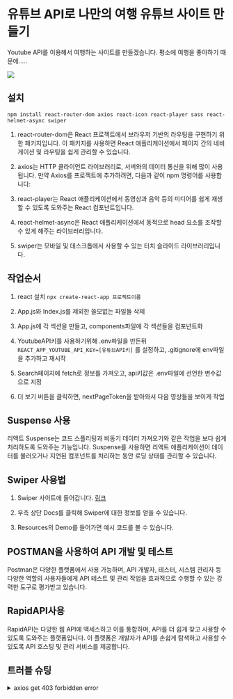 # 유튜브 API로 나만의 여행 유튜브 사이트 만들기
Youtube API를 이용해서 여행하는 사이트를 만들겠습니다.
평소에 여행을 좋아하기 때문에.....

<img src="https://rlanrid.github.io/youtube-project2023/src/assets/img/cover.PNG">


## 설치
`npm install react-router-dom axios react-icon react-player sass react-helmet-async swiper`

1. react-router-dom은 React 프로젝트에서 브라우저 기반의 라우팅을 구현하기 위한 패키지입니다. 이 패키지를 사용하면 React 애플리케이션에서 페이지 간의 네비게이션 및 라우팅을 쉽게 관리할 수 있습니다.

2. axios는 HTTP 클라이언트 라이브러리로, 서버와의 데이터 통신을 위해 많이 사용됩니다. 만약 Axios를 프로젝트에 추가하려면, 다음과 같이 npm 명령어를 사용합니다:

3. react-player는 React 애플리케이션에서 동영상과 음악 등의 미디어를 쉽게 재생할 수 있도록 도와주는 React 컴포넌트입니다. 

4. react-helmet-async은 React 애플리케이션에서 동적으로 head 요소를 조작할 수 있게 해주는 라이브러리입니다. 

5. swiper는 모바일 및 데스크톱에서 사용할 수 있는 터치 슬라이드 라이브러리입니다. 


## 작업순서
1. react 설치 `npx create-react-app 프로젝트이름`

2. App.js와 Index.js를 제외한 쓸모없는 파일들 삭제

3. App.js에 각 섹션을 만들고, components파일에 각 섹션들을 컴포넌트화

4. YoutubeAPI키를 사용하기위해 .env파일을 만든뒤 `REACT_APP_YOUTUBE_API_KEY=[유튜브API키]` 를 설정하고, .gitignore에 env파일을 추가하고 재시작

5. Search페이지에 fetch로 정보를 가져오고, api키값은 .env파일에 선언한 변수값으로 지정

6. 더 보기 버튼을 클릭하면, nextPageToken을 받아와서 다음 영상들을 보이게 작업




## Suspense 사용
리액트 Suspense는 코드 스플리팅과 비동기 데이터 가져오기와 같은 작업을 보다 쉽게 처리하도록 도와주는 기능입니다. Suspense를 사용하면 리액트 애플리케이션이 데이터를 불러오거나 지연된 컴포넌트를 처리하는 동안 로딩 상태를 관리할 수 있습니다.


## Swiper 사용법
1. Swiper 사이트에 들어갑니다. [링크](https://swiperjs.com/)

2. 우측 상단 Docs를 클릭해 Swiper에 대한 정보를 얻을 수 있습니다.

3. Resources의 Demo를 들어가면 예시 코드를 볼 수 있습니다.

## POSTMAN을 사용하여 API 개발 및 테스트

Postman은 다양한 플랫폼에서 사용 가능하며, API 개발자, 테스터, 시스템 관리자 등 다양한 역할의 사용자들에게 API 테스트 및 관리 작업을 효과적으로 수행할 수 있는 강력한 도구로 평가받고 있습니다.

## RapidAPI사용

RapidAPI는 다양한 웹 API에 액세스하고 이를 통합하며, API를 더 쉽게 찾고 사용할 수 있도록 도와주는 플랫폼입니다. 이 플랫폼은 개발자가 API를 손쉽게 탐색하고 사용할 수 있도록 API 호스팅 및 관리 서비스를 제공합니다.


## 트러블 슈팅
<details>
<summary>axios get 403 forbidden error</summary>
해결방법:   
1. 새로고침
2. 주소 더블 체크
3. 브라우저의 쿠키와 캐쉬 지우기
</details>


